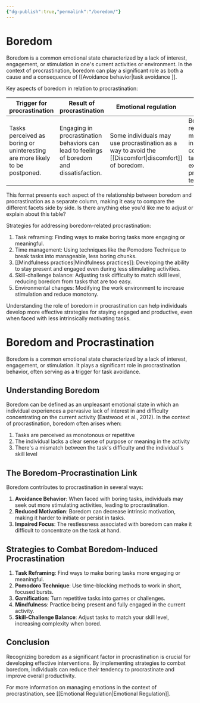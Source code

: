 ```yaml
---
{"dg-publish":true,"permalink":"/boredom/"}
---
```


# Boredom

Boredom is a common emotional state characterized by a lack of interest, engagement, or stimulation in one's current activities or environment. In the context of procrastination, boredom can play a significant role as both a cause and a consequence of [[Avoidance behavior\|task avoidance ]].


Key aspects of boredom in relation to procrastination:

| Trigger for procrastination                                                 | Result of procrastination                                                                  | Emotional regulation                                                                  | Motivation deficit                                                                                    |
| --------------------------------------------------------------------------- | ------------------------------------------------------------------------------------------ | ------------------------------------------------------------------------------------- | ----------------------------------------------------------------------------------------------------- |
| Tasks perceived as boring or uninteresting are more likely to be postponed. | Engaging in procrastination behaviors can lead to feelings of boredom and dissatisfaction. | Some individuals may use procrastination as a way to avoid the [[Discomfort\|discomfort]] of boredom. | Boredom can reduce motivation to initiate or complete tasks, exacerbating procrastination tendencies. |

This format presents each aspect of the relationship between boredom and procrastination as a separate column, making it easy to compare the different facets side by side. Is there anything else you'd like me to adjust or explain about this table?

Strategies for addressing boredom-related procrastination:

1. Task reframing: Finding ways to make boring tasks more engaging or meaningful.
2. Time management: Using techniques like the Pomodoro Technique to break tasks into manageable, less boring chunks.
3. [[Mindfulness practices\|Mindfulness practices]]: Developing the ability to stay present and engaged even during less stimulating activities.
4. Skill-challenge balance: Adjusting task difficulty to match skill level, reducing boredom from tasks that are too easy.
5. Environmental changes: Modifying the work environment to increase stimulation and reduce monotony.

Understanding the role of boredom in procrastination can help individuals develop more effective strategies for staying engaged and productive, even when faced with less intrinsically motivating tasks.
# Boredom and Procrastination

Boredom is a common emotional state characterized by a lack of interest, engagement, or stimulation. It plays a significant role in procrastination behavior, often serving as a trigger for task avoidance.

## Understanding Boredom

Boredom can be defined as an unpleasant emotional state in which an individual experiences a pervasive lack of interest in and difficulty concentrating on the current activity (Eastwood et al., 2012). In the context of procrastination, boredom often arises when:

1. Tasks are perceived as monotonous or repetitive
2. The individual lacks a clear sense of purpose or meaning in the activity
3. There's a mismatch between the task's difficulty and the individual's skill level

## The Boredom-Procrastination Link

Boredom contributes to procrastination in several ways:

1. **Avoidance Behavior**: When faced with boring tasks, individuals may seek out more stimulating activities, leading to procrastination.
2. **Reduced Motivation**: Boredom can decrease intrinsic motivation, making it harder to initiate or persist in tasks.
3. **Impaired Focus**: The restlessness associated with boredom can make it difficult to concentrate on the task at hand.

## Strategies to Combat Boredom-Induced Procrastination

1. **Task Reframing**: Find ways to make boring tasks more engaging or meaningful.
2. **Pomodoro Technique**: Use time-blocking methods to work in short, focused bursts.
3. **Gamification**: Turn repetitive tasks into games or challenges.
4. **Mindfulness**: Practice being present and fully engaged in the current activity.
5. **Skill-Challenge Balance**: Adjust tasks to match your skill level, increasing complexity when bored.

## Conclusion

Recognizing boredom as a significant factor in procrastination is crucial for developing effective interventions. By implementing strategies to combat boredom, individuals can reduce their tendency to procrastinate and improve overall productivity.

For more information on managing emotions in the context of procrastination, see [[Emotional Regulation\|Emotional Regulation]].
